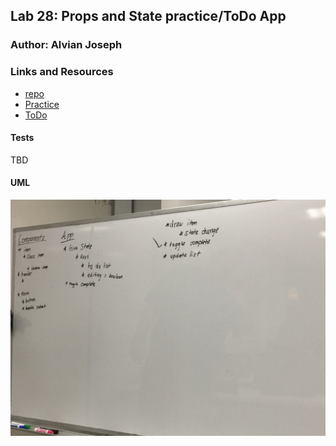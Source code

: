 ## Lab 28: Props and State practice/ToDo App

### Author: Alvian Joseph

### Links and Resources
* [repo](https://github.com/alvian-401-advanced-javascript/lab-28-todo)
* [Practice](https://codesandbox.io/s/28-starter-code-practice-3gvjv)
* [ToDo](https://codesandbox.io/s/romantic-lichterman-lbxx3)

#### Tests
TBD

#### UML
![UML](https://github.com/alvian-401-advanced-javascript/lab-28-todo/blob/master/image_from_ios.jpg)
